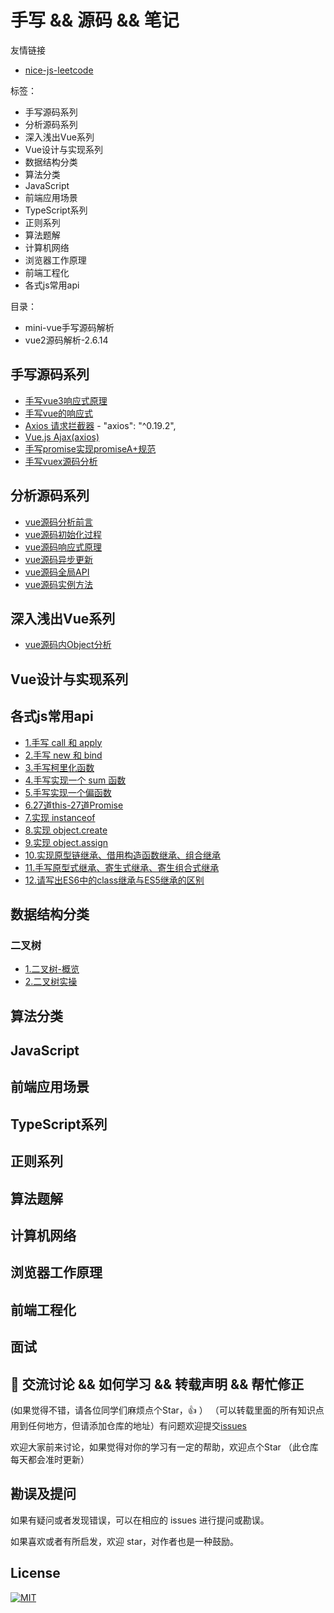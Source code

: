 # 手写 && 源码 && 笔记

友情链接

- [nice-js-leetcode](https://github.com/nice-people-frontend-community/nice-js-leetcode)

标签：

- 手写源码系列
- 分析源码系列 
- 深入浅出Vue系列
- Vue设计与实现系列
- 数据结构分类
- 算法分类
- JavaScript
- 前端应用场景
- TypeScript系列
- 正则系列
- 算法题解
- 计算机网络
- 浏览器工作原理
- 前端工程化
- 各式js常用api

目录：

- mini-vue手写源码解析
- vue2源码解析-2.6.14

## 手写源码系列

- [手写vue3响应式原理](./vue3/index.md)
- [手写vue的响应式](./vue2/index.md)
- [Axios 请求拦截器](./Axios/index.md) - "axios": "^0.19.2",
- [Vue.js Ajax(axios)](./Axios/axios.md)
- [手写promise实现promiseA+规范](./promise/src/index.md)
- [手写vuex源码分析](./vuex/index.md)

## 分析源码系列
 
- [vue源码分析前言](./vue/vue源码分析前言.md)
- [vue源码初始化过程](./vue/vue源码初始化过程.md)
- [vue源码响应式原理](./vue/vue源码响应式原理.md)
- [vue源码异步更新](./vue/vue源码异步更新.md)
- [vue源码全局API](./vue/vue源码全局API.md)
- [vue源码实例方法](./vue/vue源码实例方法.md)

## 深入浅出Vue系列

- [vue源码内Object分析](./vue-doc/Object.md)

## Vue设计与实现系列

## 各式js常用api

- [1.手写 call 和 apply](https://github.com/webVueBlog/mini-vue/issues/3)
- [2.手写 new 和 bind](https://github.com/webVueBlog/mini-vue/issues/4)
- [3.手写柯里化函数](https://github.com/webVueBlog/mini-vue/issues/5)
- [4.手写实现一个 sum 函数](https://github.com/webVueBlog/mini-vue/issues/6)
- [5.手写实现一个偏函数](https://github.com/webVueBlog/mini-vue/issues/7)
- [6.27道this-27道Promise](https://github.com/webVueBlog/mini-vue/issues/8)
- [7.实现 instanceof](https://github.com/webVueBlog/mini-vue/issues/9)
- [8.实现 object.create](https://github.com/webVueBlog/mini-vue/issues/10)
- [9.实现 object.assign]()
- [10.实现原型链继承、借用构造函数继承、组合继承]()
- [11.手写原型式继承、寄生式继承、寄生组合式继承]()
- [12.请写出ES6中的class继承与ES5继承的区别]()


## 数据结构分类

### 二叉树

- [1.二叉树-概览](https://github.com/webVueBlog/mini-vue/issues/1)
- [2.二叉树实操](https://github.com/webVueBlog/mini-vue/issues/11)

## 算法分类

## JavaScript

## 前端应用场景

## TypeScript系列

## 正则系列

## 算法题解

## 计算机网络

## 浏览器工作原理

## 前端工程化

## 面试

















## 🐤 交流讨论 && 如何学习 && 转载声明 && 帮忙修正

(如果觉得不错，请各位同学们麻烦点个Star，👍 ） （可以转载里面的所有知识点用到任何地方，但请添加仓库的地址）有问题欢迎提交[issues](https://github.com/webVueBlog/mini-vue/issues)

欢迎大家前来讨论，如果觉得对你的学习有一定的帮助，欢迎点个Star （此仓库每天都会准时更新）

## 勘误及提问

如果有疑问或者发现错误，可以在相应的 issues 进行提问或勘误。

如果喜欢或者有所启发，欢迎 star，对作者也是一种鼓励。

## License
[![MIT](http://api.haizlin.cn/api?mod=interview&ctr=issues&act=generateSVG&type=a.svg)](https://github.com/webVueBlog/interview-answe)
